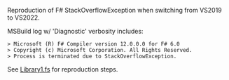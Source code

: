 Reproduction of F# StackOverflowException when switching from VS2019 to VS2022.

MSBuild log w/ 'Diagnostic' verbosity includes:

```
> Microsoft (R) F# Compiler version 12.0.0.0 for F# 6.0
> Copyright (c) Microsoft Corporation. All Rights Reserved.
> Process is terminated due to StackOverflowException.
```

See [Library1.fs](https://github.com/patroeper/fs_fsc_soe/blob/main/Library1/Library1.fs) for reproduction steps.
